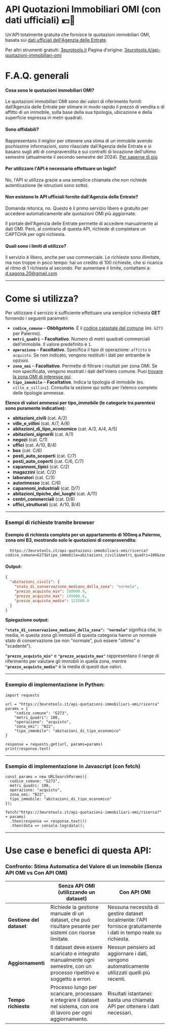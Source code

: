 # API Quotazioni Immobiliari OMI (con dati ufficiali) 💶🏡
Un'API totalmente gratuita che fornisce le quotazioni immobiliari OMI, basata sui <a href="https://www.agenziaentrate.gov.it/portale/schede/fabbricatiterreni/omi/banche-dati/quotazioni-immobiliari " target="_blank" rel="noopener noreferrer">dati ufficiali dell'Agenzia delle Entrate</a>.

Per altri strumenti gratuiti: [3eurotools.it](https://3eurotools.it)
Pagina d'origine: [3eurotools.it/api-quotazioni-immobiliari-omi](https://3eurotools.it/api-quotazioni-immobiliari-omi)
# F.A.Q. generali
#### Cosa sono le quotazioni immobiliari OMI?
Le quotazioni immobiliari OMI sono dei valori di riferimento forniti dall’Agenzia delle Entrate per stimare in modo rapido il prezzo di vendita o di affitto di un immobile, sulla base della sua tipologia, ubicazione e della superficie espressa in metri quadrati.

#### Sono affidabili?
Rappresentano il miglior per ottenere una stima di un immobile avendo pochissime informazioni, sono rilasciate dall'Agenzia delle Entrate e si basano sugli atti di compravendita e sui contratti di locazione dell'ultimo semestre (attualmente il secondo semestre del 2024).
<a href="https://www.agenziaentrate.gov.it/portale/schede/fabbricatiterreni/omi/banche-dati/quotazioni-immobiliari" target="_blank" rel="noopener noreferrer">Per saperne di più</a>

#### Per utilizzare l'API è necessario effettuare un login?
No, l'API si utilizza grazie a una semplice chiamata che non richiede autenticazione (le istruzioni sono sotto).

#### Non esistono le API ufficiali fornite dall'Agenzia delle Entrate?
Domanda retorica, no. Questo è il primo servizio libero e gratuito per accedere automaticamente alle quotazioni OMI più aggiornate.

Il portale dell'Agenzia delle Entrate permette di accedere manualmente ai dati OMI. Però, al contrario di questa API, richiede di completare un CAPTCHA per ogni richiesta.

#### Quali sono i limiti di utilizzo?
Il servizio è libero, anche per uso commerciale. Le richieste sono illimitate, ma non troppe in poco tempo: hai un credito di 100 richieste, che si ricarica al ritmo di 1 richiesta al secondo.
Per aumentare il limite, contattami a: d.sagona.20@gmail.com

***

# Come si utilizza?

Per utilizzare il servizio è sufficiente effettuare una semplice richiesta **GET** fornendo i seguenti parametri:

- **`codice_comune`** – **Obbligatorio**. È il <a href="https://www.agenziaentrate.gov.it/portale/documents/20143/448384/Tabella+codici+catastali+comuni_T4_codicicatastali_comuni_24_05_2019.pdf/d4fa70bd-f4bd-caba-24cb-5cc3611237c0" target="_blank" rel="noopener noreferrer">codice catastale del comune</a> (es. `G273` per Palermo).
- **`metri_quadri`** – **Facoltativo**. Numero di metri quadrati commerciali dell'immobile. Il valore predefinito è `1`.
- **`operazione`** – **Facoltativo**. Specifica il tipo di operazione: `affitto` o `acquisto`. Se non indicato, vengono restituiti i dati per entrambe le opzioni.
- **`zona_omi`** – **Facoltativo**. Permette di filtrare i risultati per zona OMI. Se non specificata, vengono mostrati i dati dell’intero comune. Puoi <a href="https://www1.agenziaentrate.gov.it/servizi/geopoi_omi/index.php" target="_blank" rel="noopener noreferrer">trovare la zona OMI di interesse qui</a>.
- **`tipo_immobile`** – **Facoltativo**. Indica la tipologia di immobile (es. `ville_e_villini`). Consulta la sezione qui sotto per l’elenco completo delle tipologie ammesse.

**Elenco di valori ammessi per tipo_immobile (le categorie tra parentesi sono puramente indicative):**

- **abitazioni_civili** (cat. A/2)  
- **ville_e_villini** (cat. A/7, A/8)
- **abitazioni_di_tipo_economico** (cat. A/3, A/4, A/5)  
- **abitazioni_signorili** (cat. A/1)  
- **negozi** (cat. C/1)  
- **uffici** (cat. A/10, B/4)  
- **box** (cat. C/6)  
- **posti_auto_scoperti** (cat. C/7)  
- **posti_auto_coperti** (cat. C/6, C/7)  
- **capannoni_tipici** (cat. C/2)  
- **magazzini** (cat. C/2)  
- **laboratori** (cat. C/3)  
- **autorimesse** (cat. C/6)  
- **capannoni_industriali** (cat. D/7)  
- **abitazioni_tipiche_dei_luoghi** (cat. A/11)  
- **centri_commerciali** (cat. D/8)  
- **uffici_strutturati** (cat. A/10, B/4)

***

### Esempi di richieste tramite browser

#### **Esempio di richiesta completa per un appartamento di 100mq a Palermo, zona omi B3, mostrando solo le quotazioni di compravendita:**
      https://3eurotools.it/api-quotazioni-immobiliari-omi/ricerca?codice_comune=G273&tipo_immobile=abitazioni_civili&metri_quadri=100&zona_omi=B3&operazione=acquisto

#### **Output:**

```json
{
  "abitazioni_civili": {
    "stato_di_conservazione_mediano_della_zona": "normale",
    "prezzo_acquisto_min": 100000.0,
    "prezzo_acquisto_max": 145000.0,
    "prezzo_acquisto_medio": 122500.0
  }
}
```
**Spiegazione output:**

**``"stato_di_conservazione_mediano_della_zona": "normale"``** significa che, in media, in questa zona gli immobili di questa categoria hanno un normale stato di conservazione (se non "normale", può essere "ottimo" o "scadente").

**``"prezzo_acquisto_min"``** e **``"prezzo_acquisto_max"``** rappresentano il range di riferimento per valutare gli immobili in quella zona, mentre **``"prezzo_acquisto_medio"``** è la media di questi due valori.

***

### Esempio di implementazione in Python:
    import requests

    url = "https://3eurotools.it/api-quotazioni-immobiliari-omi/ricerca"
    params = {
        "codice_comune": "G273",
        "metri_quadri": 100,
        "operazione": "acquisto",
        "zona_omi": "B22",
        "tipo_immobile": "abitazioni_di_tipo_economico"
    }
    
    response = requests.get(url, params=params)
    print(response.text)

***

### Esempio di implementazione in Javascript (con fetch)
    const params = new URLSearchParams({
      codice_comune: "G273",
      metri_quadri: 100,
      operazione: "acquisto",
      zona_omi: "B22",
      tipo_immobile: "abitazioni_di_tipo_economico"
    });
    
    fetch("https://3eurotools.it/api-quotazioni-immobiliari-omi/ricerca?" + params)
      .then(response => response.text())
      .then(data => console.log(data));

***
# Use case e benefici di questa API:

### **Confronto: Stima Automatica del Valore di un Immobile (Senza API OMI vs Con API OMI)**

|                   | **Senza API OMI (utilizzando un dataset)**                                                                                     | **Con API OMI**                                                                                       |
|------------------------------|-----------------------------------------------------------------------------------------------------------------------------------|-----------------------------------------------------------------------------------------------------------|
| **Gestione del dataset**     | Richiede la gestione manuale di un dataset, che può risultare pesante per sistemi con risorse limitate.                   | Nessuna necessità di gestire dataset localmente: l'API fornisce gratuitamente i dati in tempo reale su richiesta.       |
| **Aggiornamenti**            | Il dataset deve essere scaricato e integrato manualmente ogni semestre, con un processo ripetitivo e soggetto a errori.            | Nessun pensiero ad aggiornare i dati, vengono automaticamente utilizzati quelli più recenti.     |
| **Tempo richiesto**          | Processo lungo per scaricare, processare e integrare il dataset nel sistema, con ore di lavoro per ogni aggiornamento.            | Risultati istantanei: basta una chiamata API per ottenere i dati necessari.                              |

